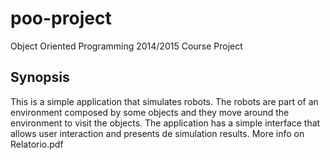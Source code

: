 poo-project
===========

Object Oriented Programming 2014/2015 Course Project

## Synopsis

This is a simple application that simulates robots. The robots are part of an environment composed by some objects and they
move around the environment to visit the objects.
The application has a simple interface that allows user interaction and presents de simulation results.
More info on Relatorio.pdf

